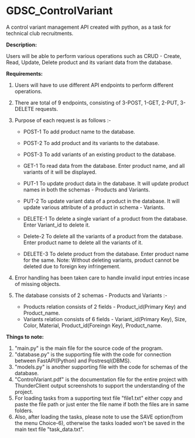 # GDSC_ControlVariant

A control variant management API created with python, as a task for technical club recruitments.

**Description:**

Users will be able to perform various operations such as CRUD - Create, Read, Update, Delete product and its variant data from the database.

**Requirements:**

1. Users will have to use different API endpoints to perform different operations.
2. There are total of 9 endpoints, consisting of 3-POST, 1-GET, 2-PUT, 3-DELETE requests.
3. Purpose of each request is as follows :-
    - POST-1 To add product name to the database.
    - POST-2 To add product and its variants to the database.
    - POST-3 To add variants of an existing product to the database.
      
    - GET-1 To read data from the database. Enter product name, and all variants of it will be displayed.

    - PUT-1 To update product data in the database. It will update product names in both the schemas - Products and Variants.
    - PUT-2 To update variant data of a product in the database. It will update various attribute of a product in schema - Variants.

    - DELETE-1 To delete a single variant of a product from the database. Enter Variant_id to delete it.
    - Delete-2 To delete all the variants of a product from the database. Enter product name to delete all the variants of it.
    - DELETE-3 To delete product from the database. Enter product name for the same. Note: Without deleting variants, product cannot be deleted due to foreign key infringement.

    
5. Error handling has been taken care to handle invalid input entries incase of missing objects.
6. The database consists of 2 schemas - Products and Variants :-
   - Products relation consists of 2 fields - Product_id(Primary Key) and Product_name.
   - Variants relation consists of 6 fields - Variant_id(Primary Key), Size, Color, Material, Product_id(Foreingn Key), Product_name.
  
**Things to note:**

1. "main.py" is the main file for the source code of the program.
2. "database.py" is the supporting file with the code for connection between FastAPI(Python) and Postresql(DBMS).
3. "models.py" is another supporting file with the code for schemas of the database.
4. "ControlVariant.pdf" is the documentation file for the entire project with ThunderClient output screenshots to support the understanding of the project.
5. For loading tasks from a supporting text file "file1.txt" either copy and paste the file path or just enter the file name if both the files are in same folders.
6. Also, after loading the tasks, please note to use the SAVE option(from the menu Choice-6), otherwise the tasks loaded won't be saved in the main text file "task_data.txt".
